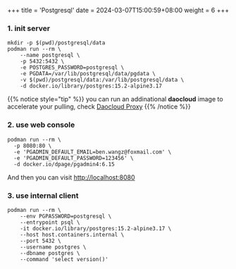 +++
title = 'Postgresql'
date = 2024-03-07T15:00:59+08:00
weight = 6
+++


### 1. init server 
```shell
mkdir -p $(pwd)/postgresql/data
podman run --rm \
    --name postgresql \
    -p 5432:5432 \
    -e POSTGRES_PASSWORD=postgresql \
    -e PGDATA=/var/lib/postgresql/data/pgdata \
    -v $(pwd)/postgresql/data:/var/lib/postgresql/data \
    -d docker.io/library/postgres:15.2-alpine3.17
```

{{% notice style="tip" %}}
you can run an addinational **daocloud** image to accelerate your pulling, check [Daocloud Proxy](daocloud/index.html)
{{% /notice %}}


### 2. use web console

```shell
podman run --rm \
  -p 8080:80 \
  -e 'PGADMIN_DEFAULT_EMAIL=ben.wangz@foxmail.com' \
  -e 'PGADMIN_DEFAULT_PASSWORD=123456' \
  -d docker.io/dpage/pgadmin4:6.15
```
And then you can visit [http://localhost:8080](http://localhost:8080) 

### 3. use internal client 
```shell
podman run --rm \
    --env PGPASSWORD=postgresql \
    --entrypoint psql \
    -it docker.io/library/postgres:15.2-alpine3.17 \
    --host host.containers.internal \
    --port 5432 \
    --username postgres \
    --dbname postgres \
    --command 'select version()'
```
